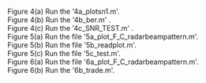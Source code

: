 Figure 4(a) Run the '4a_plotsn1.m'.  
Figure 4(b) Run the '4b_ber.m' .  
Figure 4(c) Run the '4c_SNR_TEST.m' .  
Figure 5(a) Run the file '5a_plot_F_C_radarbeampattern.m'.  
Figure 5(b) Run the file '5b_readplot.m'.  
Figure 5(c) Run the file '5c_test.m'.  
Figure 6(a) Run the file '6a_plot_F_C_radarbeampattern.m'.  
Figure 6(b) Run the '6b_trade.m'.
